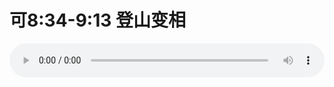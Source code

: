 # 可8:34-9:13 登山变相

<audio style="width: 100%;" preload="false" controls controlslist="nodownload"><source src="//cdn.simai.ml/audio/mp3/old/26650.mp3" type="audio/mpeg">Your browser does not support the audio element.</audio>


